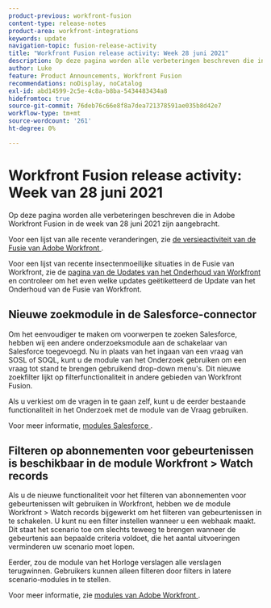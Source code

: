 ```yaml
---
product-previous: workfront-fusion
content-type: release-notes
product-area: workfront-integrations
keywords: update
navigation-topic: fusion-release-activity
title: "Workfront Fusion release activity: Week 28 juni 2021"
description: Op deze pagina worden alle verbeteringen beschreven die in Adobe Workfront Fusion in de week van 28 juni 2021 zijn aangebracht.
author: Luke
feature: Product Announcements, Workfront Fusion
recommendations: noDisplay, noCatalog
exl-id: abd14599-2c5e-4c8a-b8ba-5434483434a8
hidefromtoc: true
source-git-commit: 76deb76c66e8f8a7dea721378591ae035b8d42e7
workflow-type: tm+mt
source-wordcount: '261'
ht-degree: 0%

---
```


# Workfront Fusion release activity: Week van 28 juni 2021

Op deze pagina worden alle verbeteringen beschreven die in Adobe Workfront Fusion in de week van 28 juni 2021 zijn aangebracht.

Voor een lijst van alle recente veranderingen, zie [ de versieactiviteit van de Fusie van Adobe Workfront ](../../../product-announcements/product-releases/fusion-release-activity/fusion-release-activity.md).

Voor een lijst van recente insectenmoeilijke situaties in de Fusie van Workfront, zie de [ pagina van de Updates van het Onderhoud van Workfront ](https://experienceleague.adobe.com/docs/workfront-known-issues/releases/current-updates.html) en controleer om het even welke updates geëtiketteerd de Update van het Onderhoud van de Fusie van Workfront.

## Nieuwe zoekmodule in de Salesforce-connector

Om het eenvoudiger te maken om voorwerpen te zoeken Salesforce, hebben wij een andere onderzoeksmodule aan de schakelaar van Salesforce toegevoegd. Nu in plaats van het ingaan van een vraag van SOSL of SOQL, kunt u de module van het Onderzoek gebruiken om een vraag tot stand te brengen gebruikend drop-down menu&#39;s. Dit nieuwe zoekfilter lijkt op filterfunctionaliteit in andere gebieden van Workfront Fusion.

Als u verkiest om de vragen in te gaan zelf, kunt u de eerder bestaande functionaliteit in het Onderzoek met de module van de Vraag gebruiken.

Voor meer informatie, [ modules Salesforce ](../../../workfront-fusion/apps-and-their-modules/salesforce-modules.md).

## Filteren op abonnementen voor gebeurtenissen is beschikbaar in de module Workfront > Watch records

Als u de nieuwe functionaliteit voor het filteren van abonnementen voor gebeurtenissen wilt gebruiken in Workfront, hebben we de module Workfront > Watch records bijgewerkt om het filteren van gebeurtenissen in te schakelen. U kunt nu een filter instellen wanneer u een webhaak maakt. Dit staat het scenario toe om slechts teweeg te brengen wanneer de gebeurtenis aan bepaalde criteria voldoet, die het aantal uitvoeringen verminderen uw scenario moet lopen.

Eerder, zou de module van het Horloge verslagen alle verslagen terugwinnen. Gebruikers kunnen alleen filteren door filters in latere scenario-modules in te stellen.

Voor meer informatie, zie [ modules van Adobe Workfront ](../../../workfront-fusion/apps-and-their-modules/workfront-modules.md).
